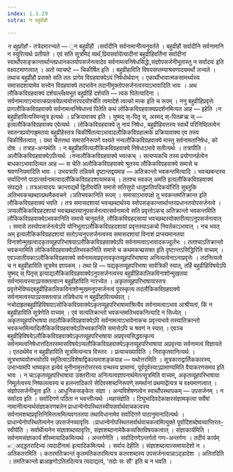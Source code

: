 ```yaml
---
index: 1.1.29
sutra: न बहुव्रीहौ

---
```

_न बहुव्रीहौ_ - तत्रेदमारभ्यते — ॒न बहुव्रीहौ॑ ।सर्वादीनि सर्वनामानी॑त्यनुवर्तते । बहुव्रीहौ सर्वादीनि सर्वनामानि न स्युरित्यर्थः प्रतीयते । एवं सति सूत्रमिदं व्यर्थं,प्रियसर्वाये॑त्यादीनां बहुव्रीहिवर्तिनां सर्वादीनां स्वार्थोपसङ्क्रान्तार्थान्तप्रधानकतयोपसर्जनत्वादेव सर्वनामत्वनिषेधसिद्धेः,संज्ञोपसर्जनीभूतास्तु न सर्वादयः॑ इति वक्ष्यटमाणत्वात् । अतो व्याचष्टे  —  चिकीर्षित इति । बहुव्रीहाविति विषयसप्तम्याश्रयणादयमर्थो लभ्यते । तथाच बहुव्रीहौ प्रसक्ते सति ततः प्रागेव विग्रहवाक्येऽयं निषेधोर्थवान् । एकार्थीभावात्मकसामर्थ्यस्य समासदशायामेव सत्त्वेन विग्रहवाक्ये तदभावेन तदानीमुक्तोपसर्जनत्वस्याऽभावादिति भावः । अथ लौकिकविग्रहवाक्यं दर्शयल्लँक्ष्यभूतं बहुव्रीहिं दर्शयति — त्वकं पितेत्यादिना । सर्वनामत्वाऽभावात्कप्रत्ययेप्रत्ययोत्तरपदयोश्चे॑ति त्वमादेशे त्वत्को मत्क इति च रूपम् । ननु बहुव्रीहिप्रवृत्तेः प्रागलौकिकविग्रहवाक्ये सर्वनामत्वनिषेधात्त्वं पितेति कथं लोकिकविग्रहवाक्यप्रदर्शनमित्यत आह — इहेति ।न बहुव्रीहा॑वित्यस्मिन्सूत्र इत्यर्थः । प्रक्रियावाक्य इति । युष्मद् स्-पितृ स्, अस्मद् स्-पित#ऋ स् — इत्यलौकिकविग्रहवाक्य एवेत्यर्थः । लोकिकविग्रहवाक्ये तु नायं निषेधः, बहुव्रीहिवत्तस्य स्वार्थे परिनिष्ठितत्वेन स्वतन्त्रप्रयोगाह्र्मतया बहुव्रीहेस्तत्र चिकीर्षितत्वाऽभावादलौकिकविग्रहात्मके प्रक्रियावाक्य एव तस्य चिकीर्षितत्वात् । यथा चैतत्तथा समासनिरूपणे वक्ष्यते नन्वलौकिकविग्रहवाक्ये मास्तु सर्वनामतानिषेधः, को दोषः । तत्राह-अन्यथेति । न बहुव्रीहावित्यलौकिकविग्रहवाक्ये निषेधाऽभावे सतीत्यर्थः । तत्रापीति । अलौकिकविग्रहवाक्येऽपीत्यर्थः ।नन्वलौकिकविग्रहवाक्ये भवत्कच् । सत्यप्यकचि तस्य प्रयोगानर्हत्वेन बाधकाऽभावादित्यत आह — स चेति अलौकिकविग्रहवाक्ये श्रुतस्य लौकिकविग्रहवाक्ये समासे च श्रवणनियमादिति भावः । उभयत्रापि तन्नियमे दृष्टान्तद्वयमाह — अतिक्रान्तो भवकन्तमित्यादि । भवच्छबन्दस्य सर्वादिगणे पाठात्सर्वनामत्वादलौकिकविग्रहदशायामकच् । ततश्च भवकत् अमति इत्यलौकिकविग्रहवाक्यं संपद्यते । तत्रअत्यादयः क्रान्ताद्यर्थे द्वितीयये॑ति समासे सतिसुपो धातुप्रातिपदिकयो॑रिति सुब्लुकि अतिभवकच्छब्दात्प्रथमैकवचने ।ञतिभवकानिति रूपम् । समासाऽभावपक्षे तु भवकन्तमतिक्रान्त इति लौकिकविग्रहवाक्यं भवति । तत्र समासदशायां भवच्छब्दार्थस्य स्वोपसङ्कान्तार्थान्तरप्रधानतयोपसर्जनत्वे ।ञप्यलौकिकविग्रहदशायां भवच्छब्दस्यानुपसर्जनत्वात्सर्वनामत्वे सति प्रवृत्तोऽकच् अतिक्रान्तो भवकन्तमिति लौकिकविग्रहवाक्येऽभवकानिति समासे चानुवर्तते, लौकिकविग्रहदसायां भवच्छब्दस्योक्तरीत्याऽनुपसर्जनत्वात् । समासे तस्योपसर्जनत्वेऽपि योनिभूताऽलौकिकविग्रहदशायां प्रवृत्तस्याऽकचो निवर्तकाऽभावात् । नच भवत् अम् इत्यलौकिकविग्रहदशायां सतोऽप्यनुपसर्जनत्वस्य समासदशायां विनाशं प्राप्स्यमानतया विनाशोन्मुखत्वादकृतव्यूहपरिभाषयाऽलौकिकविग्रहवाक्येऽपि सर्वनामत्वाऽभावादकज्दुर्लभः । ततश्चाऽतिक्रान्तो भवकन्तमिति लोकिकविग्रहवाक्येऽतिभवकानिति समासे च कथमकच्प्रसक्त इति दृष्टान्तऽसिद्धिरिति वाच्यम् । एवञ्जातीयकाऽलौकिकविग्रहवाक्ये सर्वनामत्वप्रवृत्तावकृतव्यूहपरिभाषाया अनित्यत्वेनाऽनाप्रवृत्तेः । तदनित्यत्वे च न बहुव्रीहाविति सूत्रमेव ज्ञापकम् । तथा हि — यद्यकृतव्यूहपरिभाषा सार्वत्रिकी स्यात्, तर्हि बहुव्रीहिविषयेऽपि युष्मद् स् पितृस् इत्याद्यलौकिकविग्रहवाक्येऽनुपसर्जनत्वस्य बहुव्रीहिकालिकविनाशोन्मुखतया सर्वनामत्वस्याऽप्रसक्तत्वात्न बहुव्रीहा॑विति नारभ्येत । अकृतव्यूहपरिभाषायास्तत्र प्रवृत्तेर्भविष्यद्बहुव्रीहिकालिकविनाशोन्मुखमनुपसर्जनत्वं पुरस्कृत्य तदलौकिकविग्रहवाक्ये सर्वनामत्वस्याऽप्रसक्तत्वान्न तन्निषेधाय न बहुव्रीहावित्यर्थवत् । नचोदाहृतबहुव्रीहिविषयाऽसोकिकविग्रवाक्येऽकृतव्यूहपरिभाषामाश्रित्यैव सर्वनामत्वाऽभाव आश्रीयतां, किं न बहुव्रीहाविति सूत्रेणेति वाच्यम् । एवं सत्यतिक्रान्तो भवकन्तमतिभवकनित्यादि न सिध्येत् । अकृतव्यूहपरिभाषया तदलौकिकविग्रहवाक्येऽपि सर्वनामत्वाऽभावेनाकचः प्रवृत्त्यभावे तस्यातिक्रान्तो भवकन्तमित्यादिलौकिकविग्रहवाक्येऽतिभवकानिति समासेऽपि च श्रवणं न स्यात् । एवञ्च बहुव्रीहिविषयेऽलौकिकविग्रहवाक्येऽकृतव्यूहपरिभाषाया अप्रवृत्त्यसिद्धवत्कृत्य सर्वनामत्वनिषेधात्तदितरसमासविषयेऽप्यलौकिकविग्रहवाक्येऽकृतव्यूहपरिभाषाया अप्रवृत्त्या सर्वनामत्वं विज्ञायते । एतदर्थमेव न बहुव्रीहाविति सूत्रमित्यन्यत्र विस्तरः । प्रत्याचख्याविति । निराकृतवानित्यर्थः । सूत्रभाष्ययोरुभयोरपि स्मृतित्वाऽविशेषाद्विकल्पमाशङ्कयाह — यथोत्तरमिति । सूत्रकाराद्वार्तिककारस्य, उभाभ्यामपि भाष्यकृत इत्येवं मुनीनामुत्तरोत्तरस्य ग्रन्थस्य प्रामाण्यं, पूर्वपूर्वस्याऽप्रामाण्यमिति वैयाकरणसमय इति भावः । न चाऽकृतव्यूहपरिभाषाया उक्तरीत्या अनित्यत्वज्ञापनार्थमेतत्सूत्रमिति वाच्यम्, अकृतव्यूहपरिभाषाया निमूर्लत्वस्य निष्फलत्वस्य च हलन्तादिकारे सेदिवस्शब्दनिरूपणे,समर्थानां प्रथमाद्रे॑त्यत्र च वक्ष्यमाणत्वात् । संज्ञोपसर्जनीभूता इति । आधुनिकसङ्केतः संज्ञा । अन्यविशेषणत्वेन स्वार्थोपस्थापकम् — उपसर्जनम् । न सर्वादय इति । सर्वादिगणे पठिता न भवन्तीत्यर्थः ।महासंज्ञेति । टिघुभादिवदेकाक्षरसंज्ञामकृत्वा सर्वेषां नामानीत्यन्वर्थसंज्ञाकरणबलेन प्राधान्येनोपस्थितस्वीयसर्वार्थवाचकत्वस्य सर्वनामशब्दप्रवृत्तिनिमित्तत्वमित्यवगततया तथाविधानामेव सर्वादिगणे पाठानुमानादित्यर्थः ।प्राधान्येनोपस्थिते॑त्यनेन उपसर्जनव्यावृत्तिः ।प्राधान्येनोपस्थितसर्वार्थवाचकत्व॑मित्युक्ते पूर्वादिशब्देष्वव्याप्तिरतः-॒स्वीये॑ति । सर्वार्थे॑त्यनेन संज्ञाशब्दव्यावृत्तिः, संज्ञाशब्दानामेकैकव्यक्तिविषयकत्वात् । संज्ञाकार्यमिति । सर्वनामसंज्ञाकार्यं शीस्मायादिकमित्यर्थः । अन्तर्गणेति । सर्वादिगणेऽन्तर्गतो गणः-अन्तर्गणः । तदीयं कार्यम् =॒अद्ड्डतरादिभ्यः॑ त्यदादीनामः॑ इत्यादिकमित्यर्थः । सर्वाय देहीति । संज्ञाशब्दत्वात्समायादेशो न । अतिकतरमिति । कतरमतिक्रान्तं कुलमतिकतरमित्यत्र कतरशब्दस्य उपसर्जनत्वान्नाऽद्डादेशः । अतितदिति । तमतिक्रान्तो ब्राआहृणोऽतितदित्यत्र त्यदाद्यत्वं, 'तदोः सः सौ' इति च न भवति ।